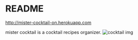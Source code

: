 # README
http://mister-cocktail-on.herokuapp.com

mister cocktail is a cocktail recipes organizer.
![cocktail img](https://github.com/SeyoungJoo/seyoungjoo.github.io/blob/gh-pages/images/cocktail.JPG)
